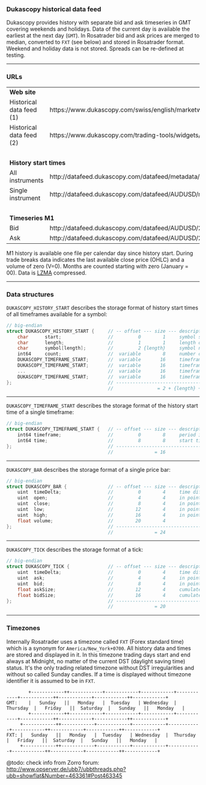 
### Dukascopy historical data feed  

Dukascopy provides history with separate bid and ask timeseries in GMT covering weekends and holidays. Data of the current
day is available the earliest at the next day (`GMT`). In Rosatrader bid and ask prices are merged to median, converted to
`FXT` (see below) and stored in Rosatrader format. Weekend and holiday data is not stored. Spreads can be re-defined at testing.

---


### URLs

<table>
<tr>
    <td colspan="2"> <b>Web site</b> </td>
</tr>
<tr>
    <td> Historical data feed (1) </td>
    <td> https://www.dukascopy.com/swiss/english/marketwatch/historical/ </td>
</tr>
<tr>
    <td> Historical data feed (2) </td>
    <td> https://www.dukascopy.com/trading-tools/widgets/quotes/historical_data_feed </td>
</tr>
<tr>
    <td colspan="2"><br></td>
</tr>

<tr>
    <td colspan="2"> <b>History start times</b> </td>
</tr>
<tr>
    <td> All instruments </td>
    <td> http://datafeed.dukascopy.com/datafeed/metadata/HistoryStart.bi5 </td>
</tr>
<tr>
    <td> Single instrument </td>
    <td> http://datafeed.dukascopy.com/datafeed/AUDUSD/metadata/HistoryStart.bi5 </td>
</tr>
<tr>
    <td colspan="2"><br></td>
</tr>

<tr>
    <td colspan="2"> <b>Timeseries M1</b> </td>
</tr>
<tr>
    <td> Bid </td>
    <td> http://datafeed.dukascopy.com/datafeed/AUDUSD/2013/00/10/BID_candles_min_1.bi5 </td>
</tr>
<tr>
    <td> Ask </td>
    <td> http://datafeed.dukascopy.com/datafeed/AUDUSD/2013/11/31/ASK_candles_min_1.bi5 </td>
</tr>
</table>

M1 history is available one file per calendar day since history start. During trade breaks data indicates the last available
close price (OHLC) and a volume of zero (V=0). Months are counted starting with zero (January = 00).
Data is [LZMA](https://en.wikipedia.org/wiki/Lempel%E2%80%93Ziv%E2%80%93Markov_chain_algorithm) compressed.

---


### Data structures

`DUKASCOPY_HISTORY_START` describes the storage format of history start times of all timeframes available for a symbol:
```C++
// big-endian
struct DUKASCOPY_HISTORY_START {     // -- offset --- size --- description -----------------------------------------------
    char      start;                 //         0        1     symbol start marker (always NULL)
    char      length;                //         1        1     length of the following symbol name
    char      symbol[length];        //         2 {length}     symbol name (no terminating NULL character)
    int64     count;                 //  variable        8     number of timeframe start records to follow
    DUKASCOPY_TIMEFRAME_START;       //  variable       16     timeframe start structure
    DUKASCOPY_TIMEFRAME_START;       //  variable       16     timeframe start structure
    ...                              //  variable       16     timeframe start structure
    DUKASCOPY_TIMEFRAME_START;       //  variable       16     timeframe start structure
};                                   // ----------------------------------------------------------------------------------
                                     //                = 2 + {length} + {count}*16
```
---

`DUKASCOPY_TIMEFRAME_START` describes the storage format of the history start time of a single timeframe:
```C++
// big-endian
struct DUKASCOPY_TIMEFRAME_START {   // -- offset --- size --- description -----------------------------------------------
    int64 timeframe;                 //         0        8     period in minutes as a Java timestamp (0 or -1: tick data)
    int64 time;                      //         8        8     start time as a Java timestamp (INT_MAX: no data avaliable)
};                                   // ----------------------------------------------------------------------------------
                                     //               = 16
```
---

`DUKASCOPY_BAR` describes the storage format of a single price bar:
```C++
// big-endian
struct DUKASCOPY_BAR {               // -- offset --- size --- description -----------------------------------------------
    uint  timeDelta;                 //         0        4     time difference in seconds since 00:00 GMT
    uint  open;                      //         4        4     in point
    uint  close;                     //         8        4     in point
    uint  low;                       //        12        4     in point
    uint  high;                      //        16        4     in point
    float volume;                    //        20        4
};                                   // ----------------------------------------------------------------------------------
                                     //               = 24
```
---

`DUKASCOPY_TICK` describes the storage format of a tick:
```C++
// big-endian
struct DUKASCOPY_TICK {              // -- offset --- size --- description -----------------------------------------------
    uint  timeDelta;                 //         0        4     time difference in msec since start of the hour
    uint  ask;                       //         4        4     in point
    uint  bid;                       //         8        4     in point
    float askSize;                   //        12        4     cumulated ask size in lot (min. 1)
    float bidSize;                   //        16        4     cumulated bid size in lot (min. 1)
};                                   // ----------------------------------------------------------------------------------
                                     //               = 20
```
---


### Timezones

Internally Rosatrader uses a timezone called `FXT` (Forex standard time) which is a synonym for `America/New_York+0700`. All
history data and times are stored and displayed in it. In this timezone trading days start and end always at Midnight, no
matter of the current DST (daylight saving time) status. It's the only trading related timezone without DST irregularities
and without so called Sunday candles. If a time is displayed without timezone identifier it is assumed to be in `FXT`.
```
        +------------++------------+------------+------------+------------+------------++------------+------------++------------+
GMT:    |   Sunday   ||   Monday   |  Tuesday   | Wednesday  |  Thursday  |   Friday   ||  Saturday  |   Sunday   ||   Monday   |
        +------------++------------+------------+------------+------------+------------++------------+------------++------------+
     +------------++------------+------------+------------+------------+------------++------------+------------++------------+
FXT: |   Sunday   ||   Monday   |  Tuesday   | Wednesday  |  Thursday  |   Friday   ||  Saturday  |   Sunday   ||   Monday   |
     +------------++------------+------------+------------+------------+------------++------------+------------++------------+
```
@todo: check info from Zorro forum:  http://www.opserver.de/ubb7/ubbthreads.php?ubb=showflat&Number=463361#Post463345

